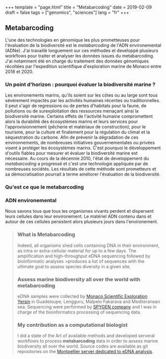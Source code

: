 +++
template = "page.html"
title = "Metabarcoding"
date =  2019-02-09
draft = false
tags = ["genomics", "sciences"]
lang = "fr"
+++



## Metabarcoding

L'une des technologies en génomique les plus prometteuses pour l'évaluation de la biodiversité est le *metabarcoding* de l'ADN environemental (ADNe). J'ai travaillé longuement sur ces méthodes et developpé plusieurs workflows pour traiter et analyser les données issues du metabarcoding. J'ai notamment été en charge du traitement des données génomiques récoltées par l'expedition scientifique d'exploration marine de Monaco entre 2018 et 2020.

### Un point d'horizon : pourquoi évaluer la biodiversité marine ?

Les environements marins, qu'ils soient sur les côtes ou au large sont tous sévérement impactés par les activités humaines récentes ou traditionnelles. Il peut s'agir de regressions ou de pertes d'habitats pour la faune, de pollutions ou de surexploitation des ressources menaçant ainsi la biodiversité marine. Certains effets de l'activité humaine compromettent alors la durabilité des écosystèmes marins et leurs services pour l'approvisionnement (pêcherie et matériaux de construction), pour le tourisme, pour la culture et finalement pour la régulation du climat et la séquestration du carbone. Afin de prévenir la dégradation de ces environnements, de nombreuses initiatives gouvernementales ou privées visent à protéger les écosystèmes marins. C'est pourquoi le développement d'outils fiables pour mesurer et évaluer la biodiversité marine est nécessaire. Au cours de la décennie 2010, l'état de developpement du *metabarcoding* a progressé et c'est une technologie appliquée par de nombreuses sociétés. Les résultats de cette méthode sont prometteurs et sa démocratisation pourrait à terme améliorer l'évaluation de la biodiversité.


### Qu'est ce que le metabarcoding


### ADN environemental

Nous savons tous que tous les organismes vivants perdent et dispersent leurs cellules dans leur environement. Le matériel ADN contenu dans et autour de ces cellules persistent alors plusieurs jours dans l'environement.



>### What is Metabarcoding
>
>Indeed, all organisms shed cells containing DNA in their environment, as intra or extra-cellular material for up to a few days. The amplification and high-throughput eDNA sequencing followed by bioinformatic analyses >produces a list of sequences with the ultimate goal to assess species diversity in a given site.
>
>### Assess marine biodiversity all over the world with metabarcoding
>
>eDNA samples were collected by [Monaco Scientific Exploration Yersin](https://fr.wikipedia.org/wiki/Yersin_(navire_oc%C3%A9anographique)) in Guadeloupe, Lengguru, Malpelo Fakarava and Mediteranean sea. Sequencing were performed by [SPYGEN company](http://www.spygen.com/) and I was in charge of the bioinformatics processing of sequencing data.
>
>### My contribution as a computational biologist
>
>I did a state of the Art of available methods and developed serveral workflows to process **metabarcoding** data in order to assess marine biodiversity all over the world. Source codes are available as git repositories on the [Montpellier server dedicated to eDNA analysis](https://gitlab.mbb.univ-montp2.fr/edna).
>
>
></p>
></details>
